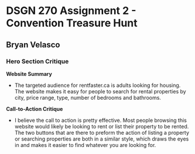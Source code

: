 # DSGN 270 Assignment 2 - Convention Treasure Hunt
## Bryan Velasco

### Hero Section Critique 

**Website Summary**
- The targeted audience for rentfaster.ca is adults looking for housing. The website makes it easy for people to search for rental properties by city, price range, type, number of bedrooms and bathrooms.

**Call-to-Action Critique**
- I believe the call to action is pretty effective. Most people browsing this website would likely be looking to rent or list their property to be rented. The two buttons that are there to preform the action of listing a property or searching properties are both in a similar style, which draws the eyes in and makes it easier to find whatever you are looking for.  